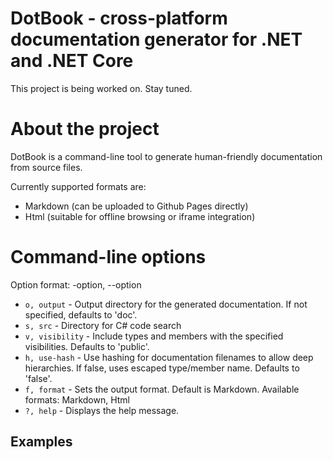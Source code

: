 # DotBook - cross-platform documentation generator for .NET and .NET Core
This project is being worked on. Stay tuned.

# About the project
DotBook is a command-line tool to generate human-friendly documentation from source files.

Currently supported formats are:
* Markdown (can be uploaded to Github Pages directly)
* Html (suitable for offline browsing or iframe integration)

# Command-line options
Option format: -option, --option
* ```o, output``` - Output directory for the generated documentation. If not specified, defaults to 'doc'.
* ```s, src``` - Directory for C# code search
* ```v, visibility``` - Include types and members with the specified visibilities. Defaults to 'public'.
* ```h, use-hash``` - Use hashing for documentation filenames to allow deep hierarchies. If false, uses escaped type/member name. Defaults to 'false'.
* ```f, format``` - Sets the output format. Default is Markdown. Available formats: Markdown, Html
* ```?, help``` - Displays the help message.

## Examples


